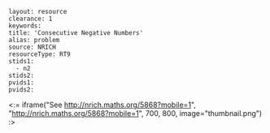 ````
layout: resource
clearance: 1
keywords:
title: 'Consecutive Negative Numbers'
alias: problem
source: NRICH
resourceType: RT9
stids1: 
  - n2
stids2:
pvids1:
pvids2:

````

<:= iframe("See http://nrich.maths.org/5868?mobile=1", "http://nrich.maths.org/5868?mobile=1", 700, 800, image="thumbnail.png") :>



